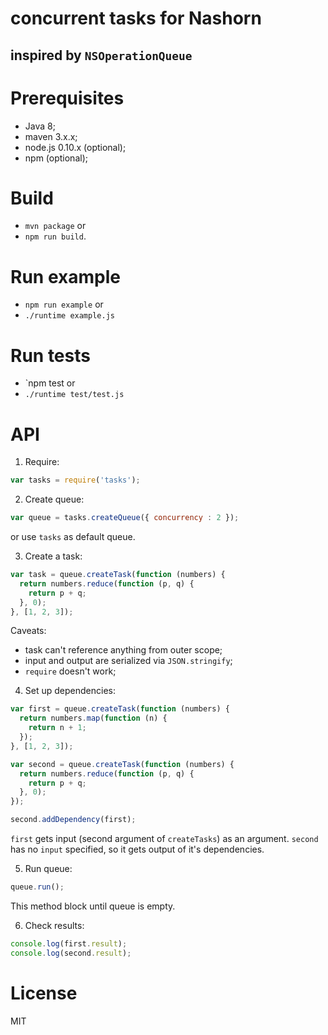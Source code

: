 # concurrent tasks for Nashorn
## inspired by `NSOperationQueue`

# Prerequisites

 - Java 8;
 - maven 3.x.x;
 - node.js 0.10.x (optional);
 - npm (optional);

# Build

 - `mvn package` or
 - `npm run build`.

# Run example

 - `npm run example` or
 - `./runtime example.js`

# Run tests

 - `npm test or
 - `./runtime test/test.js`

# API

1. Require:

```javascript
var tasks = require('tasks');
```

2. Create queue:

```javascript
var queue = tasks.createQueue({ concurrency : 2 });
```

or use `tasks` as default queue.

3. Create a task:

```javascript
var task = queue.createTask(function (numbers) {
  return numbers.reduce(function (p, q) {
    return p + q;
  }, 0);
}, [1, 2, 3]);

```

Caveats: 

 - task can't reference anything from outer scope;
 - input and output are serialized via `JSON.stringify`;
 - `require` doesn't work;

4. Set up dependencies:

```javascript
var first = queue.createTask(function (numbers) {
  return numbers.map(function (n) {
    return n + 1;
  });
}, [1, 2, 3]);

var second = queue.createTask(function (numbers) {
  return numbers.reduce(function (p, q) {
    return p + q;
  }, 0);
});

second.addDependency(first);
```

`first` gets input (second argument of `createTasks`) as an argument.
`second` has no `input` specified, so it gets output of it's dependencies.

5. Run queue:

```javascript
queue.run();
```

This method block until queue is empty.

6. Check results:

```javascript
console.log(first.result);
console.log(second.result);
```

# License

MIT